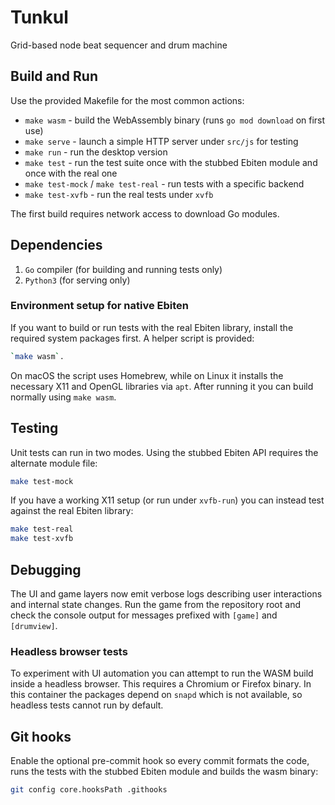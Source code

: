 # Tunkul
Grid-based node beat sequencer and drum machine

## Build and Run
Use the provided Makefile for the most common actions:

- `make wasm` - build the WebAssembly binary (runs `go mod download` on first use)
- `make serve` - launch a simple HTTP server under `src/js` for testing
- `make run` - run the desktop version
- `make test` - run the test suite once with the stubbed Ebiten module and once with the real one
- `make test-mock` / `make test-real` - run tests with a specific backend
- `make test-xvfb` - run the real tests under `xvfb`

The first build requires network access to download Go modules.

## Dependencies
1. `Go` compiler (for building and running tests only)
2. `Python3` (for serving only)

### Environment setup for native Ebiten
If you want to build or run tests with the real Ebiten library, install the
required system packages first. A helper script is provided:

```sh
`make wasm`.
```

On macOS the script uses Homebrew, while on Linux it installs the necessary X11
and OpenGL libraries via `apt`. After running it you can build normally using
`make wasm`.

## Testing
Unit tests can run in two modes. Using the stubbed Ebiten API requires the
alternate module file:

```sh
make test-mock
```

If you have a working X11 setup (or run under `xvfb-run`) you can instead test
against the real Ebiten library:

```sh
make test-real
make test-xvfb
```

## Debugging
The UI and game layers now emit verbose logs describing user interactions and
internal state changes. Run the game from the repository root and check the
console output for messages prefixed with `[game]` and `[drumview]`.

### Headless browser tests
To experiment with UI automation you can attempt to run the WASM build inside a
headless browser. This requires a Chromium or Firefox binary. In this container
the packages depend on `snapd` which is not available, so headless tests cannot
run by default.

## Git hooks
Enable the optional pre-commit hook so every commit formats the code, runs the tests with the stubbed Ebiten module and builds the wasm binary:

```sh
git config core.hooksPath .githooks
```
